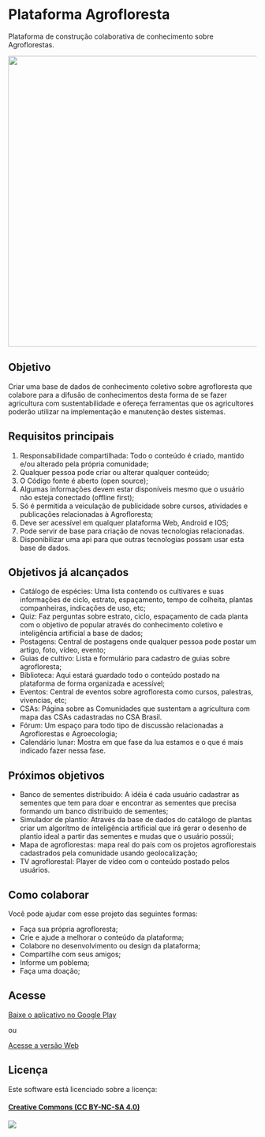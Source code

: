 # Plataforma Agrofloresta
Plataforma de construção colaborativa de conhecimento sobre Agroflorestas.

<img src="http://blog.tistu.com.br/wp-content/themes/tistu_blog/thumb.php?src=http://blog.tistu.com.br/wp-content/uploads/2016/03/agrofloresta_logo_6701.png&w=590&h=209&zc=1" width="590" />

## Objetivo

Criar uma base de dados de conhecimento coletivo sobre agrofloresta que colabore para a difusão de conhecimentos desta forma de se fazer agricultura com sustentabilidade e ofereça ferramentas que os agricultores poderão utilizar na implementação e manutenção destes sistemas.

## Requisitos principais

1. Responsabilidade compartilhada: Todo o conteúdo é criado, mantido e/ou alterado pela própria comunidade;
2. Qualquer pessoa pode criar ou alterar qualquer conteúdo;
3. O Código fonte é aberto (open source);
4. Algumas informações devem estar disponíveis mesmo que o usuário não esteja conectado (offline first);
5. Só é permitida a veiculação de publicidade sobre cursos, atividades e publicações relacionadas à Agrofloresta;
6. Deve ser acessível em qualquer plataforma Web, Android e IOS;
7. Pode servir de base para criação de novas tecnologias relacionadas.
8. Disponibilizar uma api para que outras tecnologias possam usar esta base de dados.

## Objetivos já alcançados

- Catálogo de espécies: Uma lista contendo os cultivares e suas informações de ciclo, estrato, espaçamento, tempo de colheita, plantas companheiras, indicações de uso, etc;
- Quiz: Faz perguntas sobre estrato, ciclo, espaçamento de cada planta com o objetivo de popular através do conhecimento coletivo e inteligência artificial a base de dados;
- Postagens: Central de postagens onde qualquer pessoa pode postar um artigo, foto, vídeo, evento;
- Guias de cultivo: Lista e formulário para cadastro de guias sobre agrofloresta;
- Biblioteca: Aqui estará guardado todo o conteúdo postado na plataforma de forma organizada e acessível;
- Eventos: Central de eventos sobre agrofloresta como cursos, palestras, vivencias, etc;
- CSAs: Página sobre as Comunidades que sustentam a agricultura com mapa das CSAs cadastradas no CSA Brasil.
- Fórum: Um espaço para todo tipo de discussão relacionadas a Agroflorestas e Agroecologia;
- Calendário lunar: Mostra em que fase da lua estamos e o que é mais indicado fazer nessa fase.

## Próximos objetivos

- Banco de sementes distribuido: A idéia é cada usuário cadastrar as sementes que tem para doar e encontrar as sementes que precisa formando um banco distribuido de sementes;
- Simulador de plantio: Através da base de dados do catálogo de plantas criar um algorítmo de inteligência artificial que irá gerar o desenho de plantio ideal a partir das sementes e mudas que o usuário possúi;
- Mapa de agroflorestas: mapa real do país com os projetos agroflorestais cadastrados pela comunidade usando geolocalização;
- TV agroflorestal: Player de vídeo com o conteúdo postado pelos usuários.

## Como colaborar

Você pode ajudar com esse projeto das seguintes formas:

- Faça sua própria agrofloresta;
- Crie e ajude a melhorar o conteúdo da plataforma;
- Colabore no desenvolvimento ou design da plataforma;
- Compartilhe com seus amigos;
- Informe um poblema;
- Faça uma doação;

## Acesse

[Baixe o aplicativo no Google Play](https://play.google.com/store/apps/details?id=br.agrofloresta.app)

ou

[Acesse a versão Web](http://agrofloresta.diegomr86.ga/)

## Licença

Este software está licenciado sobre a licença:

#### [Creative Commons (CC BY-NC-SA 4.0)](LICENSE)

[<img src="https://br.creativecommons.org/wp-content/uploads/2015/04/by-nc-sa.jpg" />](LICENSE)

